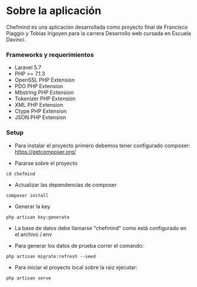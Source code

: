 # Sobre la aplicación #

Chefmind es una aplicación desarrollada como proyecto final de Francisco Piaggio y Tobias Irigoyen para la carrera Desarrollo web cursada en Escuela Davinci.

### Frameworks y requerimientos ###

* Laravel 5.7
* PHP >= 7.1.3
* OpenSSL PHP Extension
* PDO PHP Extension
* Mbstring PHP Extension
* Tokenizer PHP Extension
* XML PHP Extension
* Ctype PHP Extension
* JSON PHP Extension

### Setup ###

* Para instalar el proyecto primero debemos tener configurado composer:  
https://getcomposer.org/

* Pararse sobre el proyecto
```  
cd chefmind
```  

* Actualizar las dependencias de composer
```
composer install
```  

* Generar la key
```
php artisan key:generate
```  

* La base de datos debe llamarse "chefmind" como está configurado en el archivo /.env

* Para generar los datos de prueba correr el comando:  
```
php artisan migrate:refresh --seed
```

* Para iniciar el proyecto local sobre la raiz ejecutar:
```
php artisan serve
```



